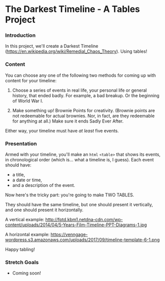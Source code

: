 # The Darkest Timeline - A Tables Project

### Introduction

In this project, we'll create a Darkest Timeline (https://en.wikipedia.org/wiki/Remedial_Chaos_Theory). Using tables!

### Content

You can choose any one of the following two methods for coming up with content for your timeline:

1. Choose a series of events in real life, your personal life or general history, that ended badly. For example, a bad breakup. Or the beginning of World War I.

2. Make something up! Brownie Points for creativity. (Brownie points are not redeemable for actual brownies. Nor, in fact, are they redeemable for anything at all.) Make sure it ends Sadly Ever After.

Either way, your timeline must have _at least_ five events.


### Presentation

Armed with your timeline, you'll make an `html` `<table>` that shows its events, in chronological order (which is... what a timeline is, I guess). Each event should have:

* a title,
* a date or time,
* and a description of the event.

Now here's the tricky part: you're going to make TWO TABLES.

They should have the same timeline, but one should present it vertically, and one should present it horizontally.

A vertical example: http://fptd.kbm1.netdna-cdn.com/wp-content/uploads/2014/04/5-Years-Film-Timeline-PPT-Diagrams-1.jpg

A horizontal example: https://venngage-wordpress.s3.amazonaws.com/uploads/2017/09/timeline-template-6-1.png

Happy tabling!


### Stretch Goals

* Coming soon!